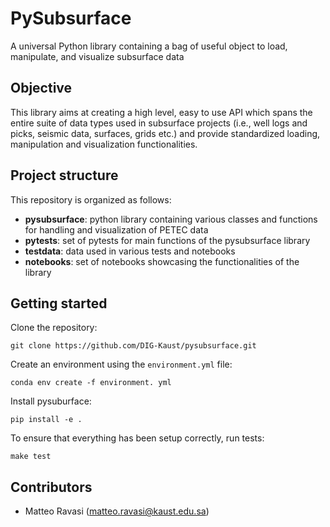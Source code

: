 # PySubsurface
A universal Python library containing a bag of useful object to load, manipulate, and visualize subsurface data

## Objective
This library aims at creating a high level, easy to use API which spans the entire suite of data types used in subsurface projects (i.e., well logs and picks, seismic data,
  surfaces, grids etc.) and provide standardized loading, manipulation and visualization functionalities.

## Project structure
This repository is organized as follows:
* **pysubsurface**:    python library containing various classes and functions for handling and visualization of PETEC data
* **pytests**:         set of pytests for main functions of the pysubsurface library
* **testdata**:        data used in various tests and notebooks
* **notebooks**:       set of notebooks showcasing the functionalities of the library

## Getting started

Clone the repository:
```
git clone https://github.com/DIG-Kaust/pysubsurface.git
```

Create an environment using the ``environment.yml`` file: 
```
conda env create -f environment. yml
```

Install pysuburface:

```
pip install -e .
```

To ensure that everything has been setup correctly, run tests: 
```
make test
```

## Contributors
* Matteo Ravasi (matteo.ravasi@kaust.edu.sa)
